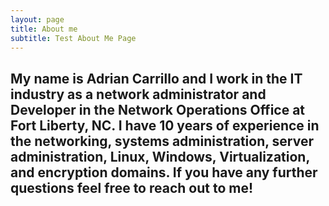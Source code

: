 ```yaml
---
layout: page
title: About me
subtitle: Test About Me Page
---
```


My name is Adrian Carrillo and I work in the IT industry as a network administrator and Developer in the Network Operations Office at Fort Liberty, NC. I have 10 years of experience in the networking, systems administration, server administration, Linux, Windows, Virtualization, and encryption domains. If you have any further questions feel free to reach out to me!
---